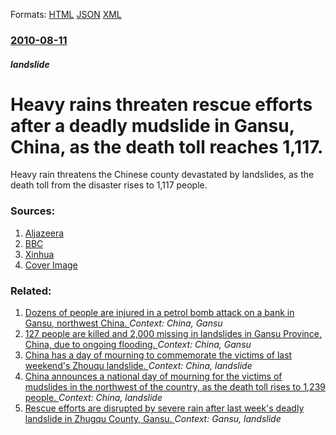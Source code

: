 
Formats: [HTML](/news/2010/08/11/heavy-rains-threaten-rescue-efforts-after-a-deadly-mudslide-in-gansu-china-as-the-death-toll-reaches-1-117.html)  [JSON](/news/2010/08/11/heavy-rains-threaten-rescue-efforts-after-a-deadly-mudslide-in-gansu-china-as-the-death-toll-reaches-1-117.json)  [XML](/news/2010/08/11/heavy-rains-threaten-rescue-efforts-after-a-deadly-mudslide-in-gansu-china-as-the-death-toll-reaches-1-117.xml)  

### [2010-08-11](/news/2010/08/11/index.md)

##### landslide
# Heavy rains threaten rescue efforts after a deadly mudslide in Gansu, China, as the death toll reaches 1,117. 

Heavy rain threatens the Chinese county devastated by landslides, as the death toll from the disaster rises to 1,117 people.


### Sources:

1. [Aljazeera](http://english.aljazeera.net/news/asia-pacific/2010/08/201081022256908380.html)
2. [BBC](http://www.bbc.co.uk/news/world-asia-pacific-10934871)
3. [Xinhua](http://news.xinhuanet.com/english2010/china/2010-08/11/c_13440172.htm)
3. [Cover Image](http://www.bbc.co.uk/news/special/2015/newsspec_10857/bbc_news_logo.png?cb=1)

### Related:

1. [Dozens of people are injured in a petrol bomb attack on a bank in Gansu, northwest China. ](/news/2011/05/13/dozens-of-people-are-injured-in-a-petrol-bomb-attack-on-a-bank-in-gansu-northwest-china.md) _Context: China, Gansu_
2. [127 people are killed and 2,000 missing in landslides in Gansu Province, China, due to ongoing flooding. ](/news/2010/08/8/127-people-are-killed-and-2-000-missing-in-landslides-in-gansu-province-china-due-to-ongoing-flooding.md) _Context: China, Gansu_
3. [China has a day of mourning to commemorate the victims of last weekend's Zhouqu landslide. ](/news/2010/08/15/china-has-a-day-of-mourning-to-commemorate-the-victims-of-last-weekend-s-zhouqu-landslide.md) _Context: China, landslide_
4. [China announces a national day of mourning for the victims of mudslides in the northwest of the country, as the death toll rises to 1,239 people. ](/news/2010/08/14/china-announces-a-national-day-of-mourning-for-the-victims-of-mudslides-in-the-northwest-of-the-country-as-the-death-toll-rises-to-1-239-pe.md) _Context: China, landslide_
5. [Rescue efforts are disrupted by severe rain after last week's deadly landslide in Zhugqu County, Gansu. ](/news/2010/08/12/rescue-efforts-are-disrupted-by-severe-rain-after-last-week-s-deadly-landslide-in-zhugqu-county-gansu.md) _Context: Gansu, landslide_
